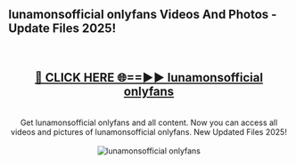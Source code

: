 <h2>lunamonsofficial onlyfans Videos And Photos - Update Files 2025!</h2>
<br>
<div align="center">
<h2><a href="https://linkcuts.com/hfmhzwbr" rel="nofollow">🔴 CLICK HERE 🌐==►► lunamonsofficial onlyfans</a></h2>
<br>
Get lunamonsofficial onlyfans and all content. Now you can access all videos and pictures of lunamonsofficial onlyfans. New Updated Files 2025!
<br>
<br>
<a href="https://linkcuts.com/hfmhzwbr" rel="nofollow" data-target="animated-image.originalLink"><img src="https://i.ibb.co.com/WyWwxjT/player-gif2.gif" alt="lunamonsofficial onlyfans" style="max-width: 100%; display: inline-block;" data-target="animated-image.originalImage"></a>
</div>
<br>